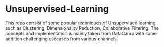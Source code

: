 # Unsupervised-Learning
This repo consist of some popular techniques of Unsupervised learning such as Clustering, Dimensionality Reduction, Collaborative Filtering. The concepts and implementation is mainly taken from DataCamp with some addition challenging usecases from various channels.
